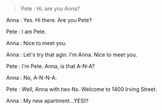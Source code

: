 
>Pete : Hi, are you Anna?

Anna : Yes. Hi there. Are you Pete?

Pete : I am Pete.

Anna : Nice to meet you.

Anna : Let's try that agin. I'm Anna. Nice to meet you.

Pete : I'm Pete. Anna, is that A-N-A?

Anna : No, A-N-N-A.

Pete : Well, Anna with two Ns. Welcome to 1400 Irving Street.

Anna : My new apartment...YES!!!


